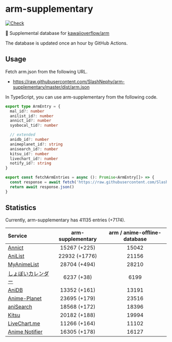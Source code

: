 # arm-supplementary

[![Check](https://github.com/SlashNephy/arm-supplementary/actions/workflows/check-node.yml/badge.svg)](https://github.com/SlashNephy/arm-supplementary/actions/workflows/check-node.yml)

💊 Supplemental database for [kawaiioverflow/arm](https://github.com/kawaiioverflow/arm)

The database is updated once an hour by GitHub Actions.

## Usage

Fetch arm.json from the following URL.

- https://raw.githubusercontent.com/SlashNephy/arm-supplementary/master/dist/arm.json

In TypeScript, you can use arm-supplementary from the following code.

```TypeScript
export type ArmEntry = {
  mal_id?: number
  anilist_id?: number
  annict_id?: number
  syobocal_tid?: number

  // extended
  anidb_id?: number
  animeplanet_id?: string
  anisearch_id?: number
  kitsu_id?: number
  livechart_id?: number
  notify_id?: string
}

export const fetchArmEntries = async (): Promise<ArmEntry[]> => {
  const response = await fetch('https://raw.githubusercontent.com/SlashNephy/arm-supplementary/master/dist/arm.json')
  return await response.json()
}
```

## Statistics

Currently, arm-supplementary has 41135 entries (+7174).

| Service                                     | arm-supplementary | arm / anime-offline-database |
| :------------------------------------------ | :---------------: | :--------------------------: |
| [Annict](https://annict.com)                |   15267 (+225)    |            15042             |
| [AniList](https://anilist.co)               |   22932 (+1776)   |            21156             |
| [MyAnimeList](https://myanimelist.net)      |   28704 (+494)    |            28210             |
| [しょぼいカレンダー](https://cal.syoboi.jp) |    6237 (+38)     |             6199             |
| [AniDB](https://anidb.net)                  |   13352 (+161)    |            13191             |
| [Anime-Planet](https://anime-planet.com)    |   23695 (+179)    |            23516             |
| [aniSearch](https://anisearch.com)          |   18568 (+172)    |            18396             |
| [Kitsu](https://kitsu.io)                   |   20182 (+188)    |            19994             |
| [LiveChart.me](https://livechart.me)        |   11266 (+164)    |            11102             |
| [Anime Notifier](https://notify.moe)        |   16305 (+178)    |            16127             |
